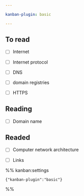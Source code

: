 ```yaml
---

kanban-plugin: basic

---
```


## To read

- [ ] Internet
- [ ] Internet protocol
- [ ] DNS
- [ ] domain registries
- [ ] HTTPS


## Reading

- [ ] Domain name


## Readed

- [ ] Computer network architecture
- [ ] Links




%% kanban:settings
```
{"kanban-plugin":"basic"}
```
%%